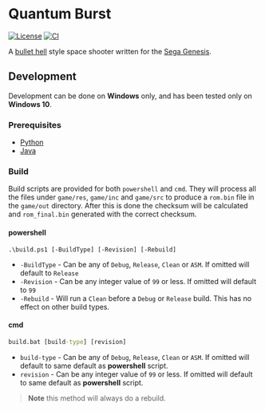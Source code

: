 # Quantum Burst

[![License]](LICENSE)
[![CI][CI Badge]][CI Workflow]

A [bullet hell] style space shooter written for the [Sega Genesis].

## Development

Development can be done on **Windows** only, and has been tested only on
**Windows 10**.

### Prerequisites

- [Python](https://www.python.org/downloads/windows)
- [Java](https://java.com/en/download/manual.jsp)

### Build

Build scripts are provided for both `powershell` and `cmd`. They will process
all the files under `game/res`, `game/inc` and `game/src` to produce a `rom.bin`
file in the `game/out` directory. After this is done the checksum will be
calculated and `rom_final.bin` generated with the correct checksum.

#### powershell

```pwsh
.\build.ps1 [-BuildType] [-Revision] [-Rebuild]
```

- `-BuildType` - Can be any of `Debug`, `Release`, `Clean` or `ASM`. If omitted
will default to `Release`
- `-Revision` - Can be any integer value of `99` or less. If omitted will
default to `99`
- `-Rebuild` - Will run a `Clean` before a `Debug` or `Release` build. This has
no effect on other build types.

#### cmd

```cmd
build.bat [build-type] [revision]
```

- `build-type` - Can be any of `Debug`, `Release`, `Clean` or `ASM`. If omitted
will default to same default as **powershell** script.
- `revision` - Can be any integer value of `99` or less. If omitted will default
to same default as **powershell** script.

> **Note** this method will always do a rebuild.

<!-- links -->
[License]: https://img.shields.io/github/license/devpow112/quantum-burst?label=License
[CI Badge]: https://github.com/devpow112/quantum-burst/actions/workflows/ci.yml/badge.svg?branch=main
[CI Workflow]: https://github.com/devpow112/quantum-burst/actions/workflows/ci.yml?query=branch%3Amain
[Bullet Hell]: https://en.wikipedia.org/wiki/Shoot_%27em_up#Bullet_hell
[Sega Genesis]: https://en.wikipedia.org/wiki/Sega_Genesis

